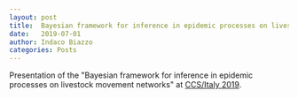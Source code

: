 ```yaml
---
layout: post
title:  Bayesian framework for inference in epidemic processes on livestock movement networks at CCS/Italy [2019 Trieste]
date:   2019-07-01
author: Indaco Biazzo
categories: Posts
---
```


Presentation of the "Bayesian framework for inference in epidemic processes on livestock movement networks" at [CCS/Italy 2019](https://italy.cssociety.org/index.php/ccs-italy-2019/).